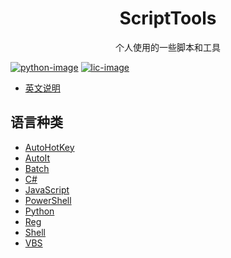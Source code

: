 # <center>ScriptTools</center>

<center>个人使用的一些脚本和工具</center>

[![python-image]][python-url]
[![lic-image]](LICENSE)

* [英文说明](README.md)

## 语言种类

* [AutoHotKey](AutoHotKey)
* [AutoIt](AutoIt)
* [Batch](Batch)
* [C#](C#)
* [JavaScript](JavaScript)
* [PowerShell](PowerShell)
* [Python](Python)
* [Reg](Reg)
* [Shell](Shell)
* [VBS](VBS)

[python-image]: https://img.shields.io/badge/python-%3E%3D2.7-green
[python-url]: https://www.python.org

[lic-image]: https://img.shields.io/github/license/HaleShaw/ScriptTools
